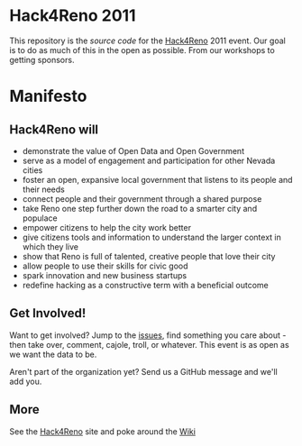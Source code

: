 # Hack4Reno 2011

This repository is the _source code_ for the [Hack4Reno](http://hack4reno.com) 2011 event. Our goal is to do as much of this in the open as possible. From our workshops to getting sponsors.

# Manifesto

## Hack4Reno will
* demonstrate the value of Open Data and Open Government
* serve as a model of engagement and participation for other Nevada cities
* foster an open, expansive local government that listens to its people and their needs
* connect people and their government through a shared purpose
* take Reno one step further down the road to a smarter city and populace
* empower citizens to help the city work better
* give citizens tools and information to understand the larger context in which they live
* show that Reno is full of talented, creative people that love their city
* allow people to use their skills for civic good
* spark innovation and new business startups
* redefine hacking as a constructive term with a beneficial outcome

## Get Involved!

Want to get involved? Jump to the [issues](https://github.com/hack4reno/hack4reno2011/issues), find something you care about - then take over, comment, cajole, troll, or whatever. This event is as open as we want the data to be.

Aren't part of the organization yet? Send us a GitHub message and we'll add you.

## More

See the [Hack4Reno](http://hack4reno.com) site and poke around the [Wiki](https://github.com/hack4reno/hack4reno2011/wiki)
